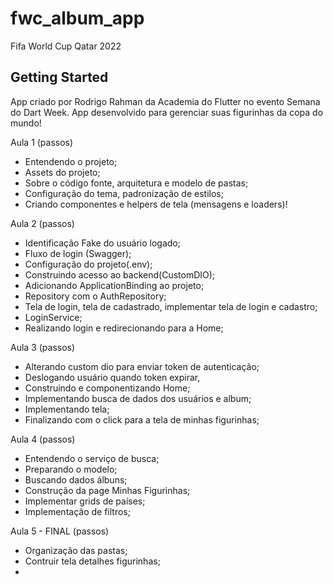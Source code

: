 # fwc_album_app

Fifa World Cup Qatar 2022

## Getting Started

App criado por Rodrigo Rahman da Academia do Flutter no evento Semana do Dart Week.
App desenvolvido para gerenciar suas figurinhas da copa do mundo!

Aula 1 (passos)
- Entendendo o projeto;
- Assets do projeto;
- Sobre o código fonte, arquitetura e modelo de pastas;
- Configuração do tema, padronização de estilos;
- Criando componentes e helpers de tela (mensagens e loaders)!

Aula 2 (passos)
- Identificação Fake do usuário logado;
- Fluxo de login (Swagger);
- Configuração do projeto(.env);
- Construindo acesso ao backend(CustomDIO);
- Adicionando ApplicationBinding ao projeto;
- Repository com o AuthRepository;
- Tela de login, tela de cadastrado, implementar tela de login e cadastro; 
- LoginService;
- Realizando login e redirecionando para a Home;

Aula 3 (passos) 
- Alterando custom dio para enviar token de autenticação;
- Deslogando usuário quando token expirar,
- Construindo e componentizando Home;
- Implementando busca de dados dos usuários e album;
- Implementando tela;
- Finalizando com o click para a tela de minhas figurinhas;

Aula 4 (passos)
- Entendendo o serviço de busca;
- Preparando o modelo;
- Buscando dados álbuns;
- Construção da page Minhas Figurinhas;
- Implementar grids de países;
- Implementação de filtros;

Aula 5 - FINAL (passos)
- Organização das pastas;
- Contruir tela detalhes figurinhas;
- 

